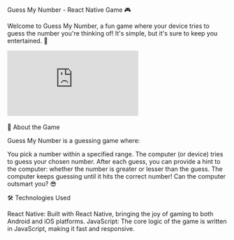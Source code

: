 Guess My Number - React Native Game 🎮

Welcome to Guess My Number, a fun game where your device tries to guess the number you're thinking of! It's simple, but it's sure to keep you entertained. 🎉

![image alt](https://github.com/HeenaVR/GuessTheNumber/blob/7128d250b177bd3e05b4895e38166b126a87a7d3/GuessMyNumber.pdf)

🚀 About the Game

Guess My Number is a guessing game where:

You pick a number within a specified range.
The computer (or device) tries to guess your chosen number.
After each guess, you can provide a hint to the computer: whether the number is greater or lesser than the guess.
The computer keeps guessing until it hits the correct number!
Can the computer outsmart you? 😎

🛠️ Technologies Used

React Native: Built with React Native, bringing the joy of gaming to both Android and iOS platforms.
JavaScript: The core logic of the game is written in JavaScript, making it fast and responsive.

